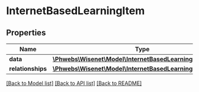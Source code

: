 # InternetBasedLearningItem

## Properties
Name | Type | Description | Notes
------------ | ------------- | ------------- | -------------
**data** | [**\Phwebs\Wisenet\Model\InternetBasedLearning**](InternetBasedLearning.md) |  | [optional] 
**relationships** | [**\Phwebs\Wisenet\Model\InternetBasedLearningRelationships**](InternetBasedLearningRelationships.md) |  | [optional] 

[[Back to Model list]](../../README.md#documentation-for-models) [[Back to API list]](../../README.md#documentation-for-api-endpoints) [[Back to README]](../../README.md)

